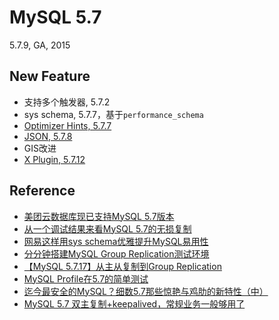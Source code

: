 # MySQL 5.7
5.7.9, GA, 2015

## New Feature

- 支持多个触发器, 5.7.2
- sys schema, 5.7.7，基于`performance_schema`
- [Optimizer Hints, 5.7.7](https://dev.mysql.com/doc/refman/5.7/en/optimizer-hints.html)
- [JSON, 5.7.8](../dev/model/DataTypes.md#json)
- GIS改进
- [X Plugin, 5.7.12](http://dev.mysql.com/doc/refman/5.7/en/x-plugin.html)



## Reference

- [美团云数据库现已支持MySQL 5.7版本](https://mp.weixin.qq.com/s/tjdlYH8mAN2ynqplHE5HHg)
- [从一个调试结果来看MySQL 5.7的无损复制](http://mp.weixin.qq.com/s/qQUtOeAazK8QWUluP3880g)
- [网易这样用sys schema优雅提升MySQL易用性](http://mp.weixin.qq.com/s/3QA3Y-zmtX2AJxKg-SyEEA)
- [分分钟搭建MySQL Group Replication测试环境](https://mp.weixin.qq.com/s/1pOry8UyRrxi9kO2opAvNg)
- [【MySQL 5.7.17】从主从复制到Group Replication](http://mp.weixin.qq.com/s/mkZ8zTSlO0-G4nuo7zLG4g)
- [MySQL Profile在5.7的简单测试](http://mp.weixin.qq.com/s/m2D7rgYR2n4ujH2MZ0Fhwg)
- [迄今最安全的MySQL？细数5.7那些惊艳与鸡肋的新特性（中）](http://mp.weixin.qq.com/s/QITMHC4Vidh2-uQI3uS4GA)
- [MySQL 5.7 双主复制+keepalived，常规业务一般够用了](http://mp.weixin.qq.com/s/sryCTX-LOwYj2y2aHYytjg)


